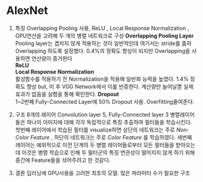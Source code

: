 # AlexNet

1. 특징
   Overlapping Pooling 사용,  ReLU , Local Response Normalization , GPU연산을 고려해 두 개의 병렬 네트워크로 구성
   **Overlapping Pooling Layer**  
    Pooling layer는 겹치지 않게 적용하는 것이 일반적인데 여기서는 stride를 좁혀 Overlapping 하도록 설정했다. 0.4%의 정확도 향상이 되지만 Overlapping을 사용하면 연산량이 증가한다  
   **ReLU**  
   **Local Response Normalization**  
    활성함수를 적용하기 전 Normalization을 적용해 일반화 능력을 높였다. 1.4% 정확도 향상 but, 이 후 VGG Network에서 이를 반증한다. 계산량만 늘어날뿐 실제 효과가 없음을 실험을 통해 확인한다.
   **Dropout**  
    1~2번째 Fully-Connected Layer에 50% Dropout 사용. Overfitting줄여준다.

2. 구조
    8개의 레이어 
    Convolution layer 5, Fully-Connected layer 3
    병렬레이어들은 하나의 이미지에 대해 각각 독립적으로 특징 추출하여 필터들을 학습시킨다.
    첫번째 레이어에서 학습된 필터를 visualize하면 상단의 네트워크는 주로 *Non-Color Feature* , 하단의 네트워크는 주로 *Color Feature* 를 학습하였다. 
    세번째 레이어는 예외적으로 이전 단계의 두 병렬 레이어들로부터 모든 필터들을 받아오는데 이것은 병렬 학습으로 인해 두 필터군의 특징 연관성이 떨어지지 않게 하기 위해 중간에 Feature들을 섞어주려고 한 것같다.

3. 결론 
   딥러닝에 GPU사용을 고려한 최초의 모델.
   많은 파라미터 수가 필요한 구조 

